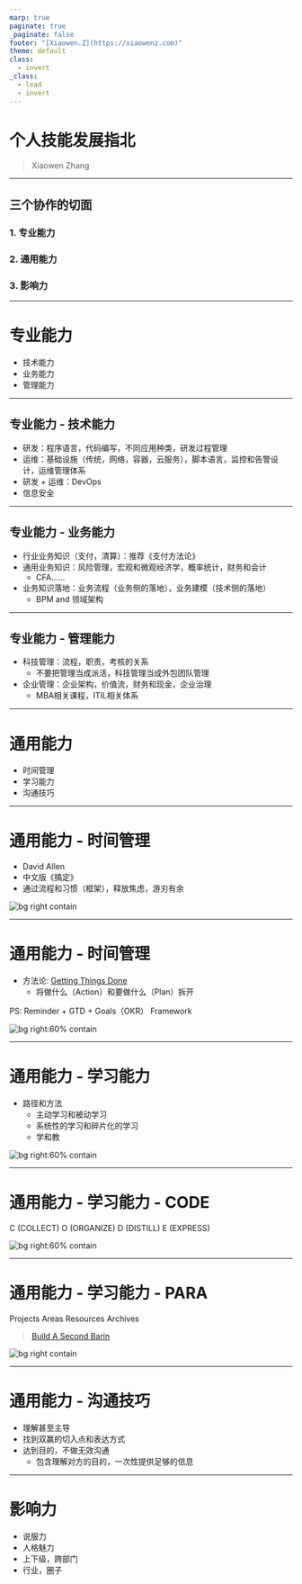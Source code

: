 ```yaml
---
marp: true
paginate: true
_paginate: false
footer: "[Xiaowen.Z](https://xiaowenz.com)"
theme: default
class:
  - invert
_class:
  - lead
  - invert
---
```


# 个人技能发展指北

> Xiaowen Zhang

---
## 三个协作的切面

### 1. 专业能力
### 2. 通用能力
### 3. 影响力

---

# 专业能力

* 技术能力
* 业务能力
* 管理能力

---

## 专业能力 - 技术能力

  * 研发：程序语言，代码编写，不同应用种类，研发过程管理
  * 运维：基础设施（传统，网络，容器，云服务），脚本语言，监控和告警设计，运维管理体系
  * 研发 + 运维：DevOps
  * 信息安全

---

## 专业能力 - 业务能力

  * 行业业务知识（支付，清算）：推荐《支付方法论》
  * 通用业务知识：风险管理，宏观和微观经济学，概率统计，财务和会计
    * CFA……
  * 业务知识落地：业务流程（业务侧的落地），业务建模（技术侧的落地）
    * BPM and 领域架构

---

## 专业能力 - 管理能力

  * 科技管理：流程，职责，考核的关系
    * 不要把管理当成派活，科技管理当成外包团队管理
  * 企业管理：企业架构，价值流，财务和现金，企业治理
    * MBA相关课程，ITIL相关体系

---

# 通用能力

* 时间管理
* 学习能力
* 沟通技巧

---

# 通用能力 - 时间管理

- David Allen
- 中文版《搞定》
- 通过流程和习惯（框架），释放焦虑，游刃有余

![bg right contain](https://vip2.loli.io/2022/09/29/vhPUI72qnrRkV3w.jpg)

---

# 通用能力 - 时间管理

* 方法论: [Getting Things Done](https://www.ionos.com/startupguide/productivity/getting-things-done-gtd/)
  * 将做什么（Action）和要做什么（Plan）拆开

PS: Reminder + GTD + Goals（OKR） Framework

![bg right:60% contain](https://vip2.loli.io/2022/09/29/Q4oic8n5VzRqS9b.jpg)

---

# 通用能力 - 学习能力

* 路径和方法
  * 主动学习和被动学习
  * 系统性的学习和碎片化的学习
  * 学和教

![bg right:60% contain](https://vip2.loli.io/2022/09/29/j3LgwGqhpQIyR6Y.jpg)


---

# 通用能力 - 学习能力 - CODE

C (COLLECT)
O (ORGANIZE)
D (DISTILL)
E (EXPRESS)

![bg right:60% contain](https://vip2.loli.io/2022/09/29/i4qmo7Aw9TIljPG.jpg)

---

# 通用能力 - 学习能力 - PARA

Projects
Areas
Resources
Archives

> [Build A Second Barin](https://www.keepproductive.com/blog/how-to-build-a-second-brain)

![bg right contain](https://vip2.loli.io/2022/09/29/7pMY1lx9bVktRXd.jpg)

---

# 通用能力 - 沟通技巧

* 理解甚至主导
* 找到双赢的切入点和表达方式
* 达到目的，不做无效沟通
  * 包含理解对方的目的，一次性提供足够的信息

---

# 影响力

* 说服力
* 人格魅力
* 上下级，跨部门
* 行业，圈子

